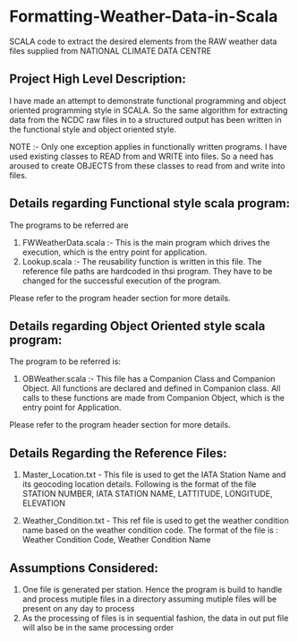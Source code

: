 # Formatting-Weather-Data-in-Scala
SCALA code to extract the desired elements from the RAW weather data files supplied from NATIONAL CLIMATE DATA CENTRE

Project High Level Description:
------------------------------
I have made an attempt to demonstrate functional programming and object oriented programming style in SCALA. So the same algorithm for extracting data from the NCDC raw files in to a structured output has been written in the functional style and object oriented style.

NOTE :- Only one exception applies in functionally written programs. I have used existing classes to READ from and WRITE into files. So a need has aroused to create OBJECTS from these classes to read from and write into files.


Details regarding Functional style scala program:
---------------------------------------------------

The programs to be referred are 
1. FWWeatherData.scala :- This is the main program which drives the execution, which is the entry point for application.
2. Lookup.scala :- The reusability function is written in this file. The reference file paths are hardcoded in thsi program. They have to be changed for the successful execution of the program.

Please refer to the program header section for more details.


Details regarding Object Oriented style scala program:
------------------------------------------------------

The program to be referred is:
1. OBWeather.scala :- This file has a Companion Class and Companion Object. All functions are declared and defined in Companion class.
All calls to these functions are made from Companion Object, which is the entry point for Application.

Please refer to the program header section for more details.


Details Regarding the Reference Files:
-------------------------------------
1. Master_Location.txt - This file is used to get the IATA Station Name and its geocoding location details. Following is the format of the file
STATION NUMBER, IATA STATION NAME, LATTITUDE, LONGITUDE, ELEVATION

2. Weather_Condition.txt - This ref file is used to get the weather condition name based on the weather condition code. The format of the file is :
Weather Condition Code, Weather Condition Name


Assumptions Considered:
-----------------------
1. One file is generated per station. Hence the program is build to handle and process mutiple files in a directory assuming mutiple files will be present on any day to process
2. As the processing of files is in sequential fashion, the data in out put file will also be in the same processing order
